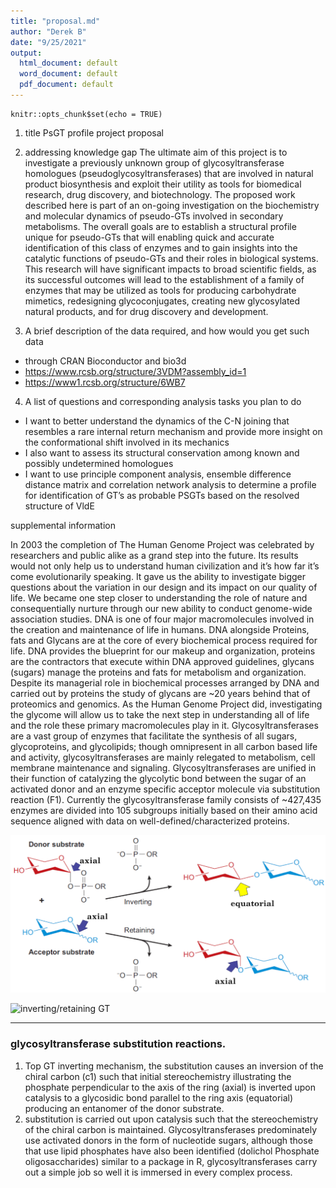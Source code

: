 ```yaml
---
title: "proposal.md"
author: "Derek B"
date: "9/25/2021"
output:
  html_document: default
  word_document: default
  pdf_document: default
---
```


```{r setup, include=FALSE}
knitr::opts_chunk$set(echo = TRUE)
```

1. title  PsGT profile project proposal

2. addressing knowledge gap
The ultimate aim of this project is to investigate a previously unknown group of glycosyltransferase homologues (pseudoglycosyltransferases) that are involved in natural product biosynthesis and exploit their utility as tools for biomedical research, drug discovery, and biotechnology. The proposed work described here is part of an on-going investigation on the biochemistry and molecular dynamics of pseudo-GTs involved in secondary metabolisms. The overall goals are to establish a structural profile unique for pseudo-GTs that will enabling quick and accurate identification of this class of enzymes and to gain insights into the catalytic functions of pseudo-GTs and their roles in biological systems. This research will have significant impacts to broad scientific fields, as its successful outcomes will lead to the establishment of a family of enzymes that may be utilized as tools for producing carbohydrate mimetics, redesigning glycoconjugates, creating new glycosylated natural products, and for drug discovery and development.

3. A brief description of the data required, and how would you get such data
+ through CRAN Bioconductor and bio3d
+ https://www.rcsb.org/structure/3VDM?assembly_id=1
+ https://www1.rcsb.org/structure/6WB7

4. A list of questions and corresponding analysis tasks you plan to do

+ I want to better understand the dynamics of the C-N joining that resembles a rare internal return mechanism and provide more insight on the conformational shift involved in its mechanics 
+ I also want to assess its structural conservation among known and possibly undetermined homologues
+ I want to use principle component analysis, ensemble difference distance matrix and correlation network analysis to determine a profile for identification of GT’s as probable PSGTs based on the resolved structure of VldE

supplemental information

In 2003 the completion of The Human Genome Project was celebrated by researchers and public alike as a grand step into the future.  Its results would not only help us to understand human civilization and it’s how far it’s come evolutionarily speaking. It gave us the ability to investigate bigger questions about the variation in our design and its impact on our quality of life.  We became one step closer to understanding the role of nature and consequentially nurture through our new ability to conduct genome-wide association studies. DNA is one of four major macromolecules involved in the creation and maintenance of life in humans. DNA alongside Proteins, fats and Glycans are at the core of every biochemical process required for life. DNA provides the blueprint for our makeup and organization, proteins are the contractors that execute within DNA approved guidelines, glycans (sugars) manage the proteins and fats for metabolism and organization. Despite its managerial role in biochemical processes arranged by DNA and carried out by proteins the study of glycans are ~20 years behind that of proteomics and genomics. As the Human Genome Project did, investigating the glycome will allow us to take the next step in understanding all of life and the role these primary macromolecules play in it. 
Glycosyltransferases are a vast group of enzymes that facilitate the synthesis of all sugars, glycoproteins, and glycolipids; though omnipresent in all carbon based life and activity, glycosyltransferases are mainly relegated to metabolism, cell membrane maintenance and signaling. Glycosyltransferases are unified in their function of catalyzing the glycolytic bond between the sugar of an activated donor and an enzyme specific acceptor molecule via substitution reaction (F1). Currently the glycosyltransferase family consists of ~427,435 enzymes are divided into 105 subgroups initially based on their amino acid sequence aligned with data on well-defined/characterized proteins.

![inverting/retaining GT](final_project_f1.png)

![inverting/retaining GT](https://external-content.duckduckgo.com/iu/?u=https%3A%2F%2Fwww.mdpi.com%2Fmolecules%2Fmolecules-25-02835%2Farticle_deploy%2Fhtml%2Fimages%2Fmolecules-25-02835-g006.png&f=1&nofb=1 "inverting & retaining GT")

---
### glycosyltransferase substitution reactions.
1. Top GT inverting mechanism, the substitution causes an inversion of the chiral carbon (c1) such that initial stereochemistry illustrating the phosphate perpendicular to the axis of the ring (axial) is inverted upon catalysis to a glycosidic bond parallel to the ring axis (equatorial) producing an entanomer of the donor substrate.
2. substitution is carried out upon catalysis such that the stereochemistry of the chiral carbon is maintained. Glycosyltransferases predominately use activated donors in the form of nucleotide sugars, although those that use lipid phosphates have also been identified (dolichol Phosphate oligosaccharides) similar to a package in R, glycosyltransferases carry out a simple job so well it is immersed in every complex process.
	


